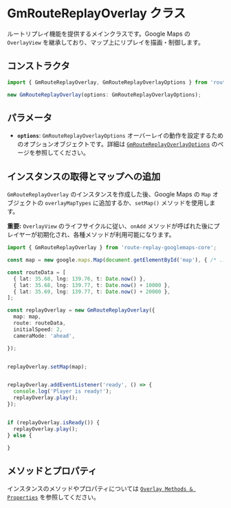 # GmRouteReplayOverlay クラス

ルートリプレイ機能を提供するメインクラスです。Google Maps の `OverlayView` を継承しており、マップ上にリプレイを描画・制御します。

## コンストラクタ

```typescript
import { GmRouteReplayOverlay, GmRouteReplayOverlayOptions } from 'route-replay-googlemaps-core';

new GmRouteReplayOverlay(options: GmRouteReplayOverlayOptions);
```

## パラメータ

*   **`options`**: `GmRouteReplayOverlayOptions`
    オーバーレイの動作を設定するためのオプションオブジェクトです。詳細は [`GmRouteReplayOverlayOptions`](./overlay-options.md) のページを参照してください。

## インスタンスの取得とマップへの追加

`GmRouteReplayOverlay` のインスタンスを作成した後、Google Maps の `Map` オブジェクトの `overlayMapTypes` に追加するか、`setMap()` メソッドを使用します。

**重要:** `OverlayView` のライフサイクルに従い、`onAdd` メソッドが呼ばれた後にプレイヤーが初期化され、各種メソッドが利用可能になります。

```typescript
import { GmRouteReplayOverlay } from 'route-replay-googlemaps-core';

const map = new google.maps.Map(document.getElementById('map'), { /* ... map options ... */ });

const routeData = [
  { lat: 35.68, lng: 139.76, t: Date.now() },
  { lat: 35.68, lng: 139.77, t: Date.now() + 10000 },
  { lat: 35.69, lng: 139.77, t: Date.now() + 20000 },
];

const replayOverlay = new GmRouteReplayOverlay({
  map: map,
  route: routeData,
  initialSpeed: 2,
  cameraMode: 'ahead',

});


replayOverlay.setMap(map);


replayOverlay.addEventListener('ready', () => {
  console.log('Player is ready!');
  replayOverlay.play();
});


if (replayOverlay.isReady()) {
  replayOverlay.play();
} else {

}
```

## メソッドとプロパティ

インスタンスのメソッドやプロパティについては [`Overlay Methods & Properties`](./overlay-methods.md) を参照してください。 